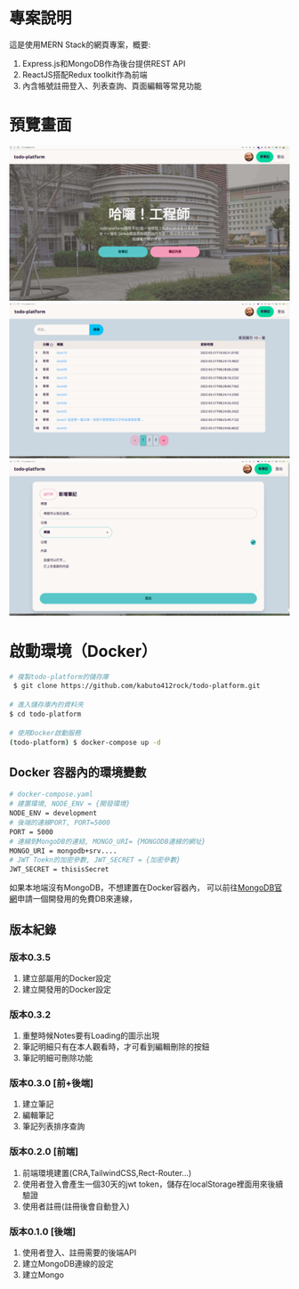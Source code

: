 # 專案說明
這是使用MERN Stack的網頁專案，概要:
1. Express.js和MongoDB作為後台提供REST API
2. ReactJS搭配Redux toolkit作為前端
3. 內含帳號註冊登入、列表查詢、頁面編輯等常見功能

# 預覽畫面
![todo-platform的首頁](./imgs/home.png)
![todo-platform的列表](./imgs/notes.png)
![todo-platform的新增](./imgs/new-note.png)


# 啟動環境（Docker）
```bash
# 複製todo-platform的儲存庫
 $ git clone https://github.com/kabuto412rock/todo-platform.git

# 進入儲存庫內的資料夾
$ cd todo-platform 

# 使用Docker啟動服務
(todo-platform) $ docker-compose up -d
```

## Docker 容器內的環境變數
```bash
# docker-compose.yaml
# 建置環境, NODE_ENV = {開發環境}
NODE_ENV = development
# 後端的連線PORT, PORT=5000
PORT = 5000
# 連線到MongoDB的連結, MONGO_URI= {MONGODB連線的網址} 
MONGO_URI = mongodb+srv....
# JWT Toekn的加密參數, JWT_SECRET = {加密參數}
JWT_SECRET = thisisSecret
```

如果本地端沒有MongoDB，不想建置在Docker容器內，
可以前往[MongoDB官網](https://cloud.mongodb.com/)申請一個開發用的免費DB來連線，

## 版本紀錄
### 版本0.3.5
1. 建立部屬用的Docker設定
2. 建立開發用的Docker設定

### 版本0.3.2
1. 重整時候Notes要有Loading的圖示出現
2. 筆記明細只有在本人觀看時，才可看到編輯刪除的按鈕
3. 筆記明細可刪除功能

### 版本0.3.0 [前+後端]
1. 建立筆記
2. 編輯筆記
3. 筆記列表排序查詢

### 版本0.2.0 [前端]
1. 前端環境建置(CRA,TailwindCSS,Rect-Router...)
2. 使用者登入會產生一個30天的jwt token，儲存在localStorage裡面用來後續驗證
3. 使用者註冊(註冊後會自動登入)

### 版本0.1.0 [後端]
1. 使用者登入、註冊需要的後端API
2. 建立MongoDB連線的設定
3. 建立Mongo
